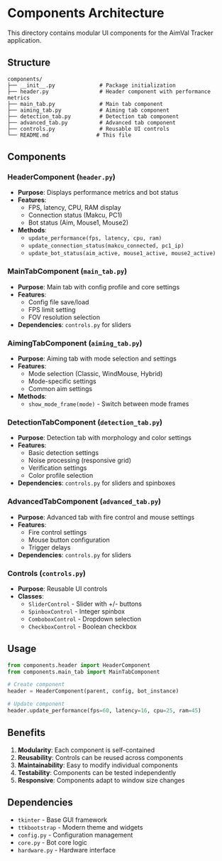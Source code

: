 # Components Architecture

This directory contains modular UI components for the AimVal Tracker application.

## Structure

```
components/
├── __init__.py              # Package initialization
├── header.py                # Header component with performance metrics
├── main_tab.py              # Main tab component
├── aiming_tab.py            # Aiming tab component  
├── detection_tab.py         # Detection tab component
├── advanced_tab.py          # Advanced tab component
├── controls.py              # Reusable UI controls
└── README.md               # This file
```

## Components

### HeaderComponent (`header.py`)
- **Purpose**: Displays performance metrics and bot status
- **Features**:
  - FPS, latency, CPU, RAM display
  - Connection status (Makcu, PC1)
  - Bot status (Aim, Mouse1, Mouse2)
- **Methods**:
  - `update_performance(fps, latency, cpu, ram)`
  - `update_connection_status(makcu_connected, pc1_ip)`
  - `update_bot_status(aim_active, mouse1_active, mouse2_active)`

### MainTabComponent (`main_tab.py`)
- **Purpose**: Main tab with config profile and core settings
- **Features**:
  - Config file save/load
  - FPS limit setting
  - FOV resolution selection
- **Dependencies**: `controls.py` for sliders

### AimingTabComponent (`aiming_tab.py`)
- **Purpose**: Aiming tab with mode selection and settings
- **Features**:
  - Mode selection (Classic, WindMouse, Hybrid)
  - Mode-specific settings
  - Common aim settings
- **Methods**:
  - `show_mode_frame(mode)` - Switch between mode frames

### DetectionTabComponent (`detection_tab.py`)
- **Purpose**: Detection tab with morphology and color settings
- **Features**:
  - Basic detection settings
  - Noise processing (responsive grid)
  - Verification settings
  - Color profile selection
- **Dependencies**: `controls.py` for sliders and spinboxes

### AdvancedTabComponent (`advanced_tab.py`)
- **Purpose**: Advanced tab with fire control and mouse settings
- **Features**:
  - Fire control settings
  - Mouse button configuration
  - Trigger delays
- **Dependencies**: `controls.py` for sliders

### Controls (`controls.py`)
- **Purpose**: Reusable UI controls
- **Classes**:
  - `SliderControl` - Slider with +/- buttons
  - `SpinboxControl` - Integer spinbox
  - `ComboboxControl` - Dropdown selection
  - `CheckboxControl` - Boolean checkbox

## Usage

```python
from components.header import HeaderComponent
from components.main_tab import MainTabComponent

# Create component
header = HeaderComponent(parent, config, bot_instance)

# Update component
header.update_performance(fps=60, latency=16, cpu=25, ram=45)
```

## Benefits

1. **Modularity**: Each component is self-contained
2. **Reusability**: Controls can be reused across components
3. **Maintainability**: Easy to modify individual components
4. **Testability**: Components can be tested independently
5. **Responsive**: Components adapt to window size changes

## Dependencies

- `tkinter` - Base GUI framework
- `ttkbootstrap` - Modern theme and widgets
- `config.py` - Configuration management
- `core.py` - Bot core logic
- `hardware.py` - Hardware interface
